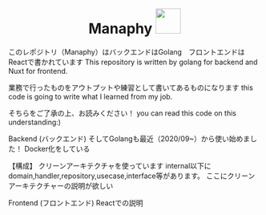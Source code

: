 <h1 align='center'> Manaphy <img src="https://user-images.githubusercontent.com/49465310/124341427-3e168380-dbf7-11eb-960b-77cbd22b499c.gif" width="50"> </h1>

このレポジトリ（Manaphy）はバックエンドはGolang　フロントエンドはReactで書かれています
This repository is written by golang for backend and Nuxt for frontend.

業務で行ったものをアウトプットや練習として書いてあるものになります
this code is going to write what I learned from my job.

そちらをご了承の上、お読みください！
you can read this code on this understanding:)


Backend (バックエンド)
そしてGolangも最近（2020/09~）から使い始めました！
Docker化をしている

【構成】
クリーンアーキテクチャを使っています
internal以下にdomain,handler,repository,usecase,interface等があります。
ここにクリーンアーキテクチャーの説明が欲しい

Frontend (フロントエンド)
Reactでの説明

